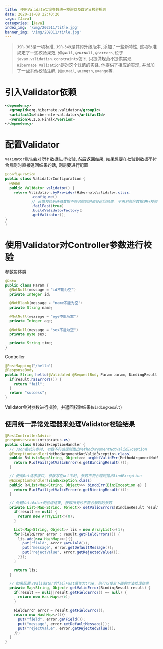 ```yaml
---
title: 使用Validate实现参数统一校验以及自定义校验规则
date: 2020-11-08 22:40:20
tags: [Java]
categories: [Java]
index_img: '/img/202011/title.jpg'
banner_img: '/img/202011/title.jpg'
---
```


> `JSR-303`是一项标准, `JSR-349`是其的升级版本, 添加了一些新特性, 这项标准规定了一些校验规范, 如`@Null`, `@NotNull`, `@Pattern`, 位于`javax.validation.constraints`包下, 只提供规范不提供实现.  
> `Hibernate Validation`是对这个规范的实践, 他提供了相应的实现, 并增加了一些其他校验注解, 如`@Email`, `@Length`, `@Range`等.

# 引入Validator依赖
```xml
<dependency>
  <groupId>org.hibernate.validator</groupId>
  <artifactId>hibernate-validator</artifactId>
  <version>6.1.6.Final</version>
</dependency>
```

# 配置Validator
`Validator`默认会对所有数据进行校验, 然后返回结果, 如果想要在校验到数据不符合规则时直接返回结果的话, 则需要进行配置
```java
@Configuration
public class ValidatorConfiguration {
  @Bean
  public Validator validator() {
    return Validation.byProvider(HibernateValidator.class)
            .configure()
            // 设置校验到任意数据不符合规则时直接返回结果, 不再对剩余数据进行校验
            .failFast(true)
            .buildValidatorFactory()
            .getValidator();
}
}
```

# 使用Validator对Controller参数进行校验
参数实体类
```java
@Data
public class Param {
  @NotNull(message = "id不能为空")
  private Integer id;

  @NotBlank(message = "name不能为空")
  private String name;

  @NotNull(message = "age不能为空")
  private Integer age;

  @NotNull(message = "sex不能为空")
  private Byte sex;

  private String time;
}
```

<!-- more -->

Controller
```java
@PostMapping("/hello")
@ResponseBody
public String hello(@Validated @RequestBody Param param, BindingResult result) {
  if(result.hasErrors()) {
    return "fail";
  }
  return "success";
}
```

Validator会对参数进行校验，并返回校验结果(`BindingResult`)

## 使用统一异常处理器来处理Validator校验结果
```java
@RestControllerAdvice
@ResponseStatus(HttpStatus.OK)
public class GlobalExceptionHandler {
  // Json格式入参时, 参数不符合规则抛出MethodArgumentNotValidException
  @ExceptionHandler(MethodArgumentNotValidException.class)
  public R<List<Map<String, Object>>> argNotValidErr(MethodArgumentNotValidException e) {
    return R.ofFail(getValidError(e.getBindingResult()));
  }

  // 使用Get请求接口, 参数写在url中时, 参数不符合规则抛出BindException
  @ExceptionHandler(BindException.class)
  public R<List<Map<String, Object>>> binddErr(BindException e) {
    return R.ofFail(getValidError(e.getBindingResult()));
  }

  // 处理Validator的验证结果, 获取所有的不符合规则的参数
  private List<Map<String, Object>> getValidErrors(BindingResult result) {
    if(result == null) {
      return new ArrayList<>(0);
    }

    List<Map<String, Object>> lis = new ArrayList<>(1);
    for(FieldError error : result.getFieldErrors()) {
      lis.add(new HashMap<>(){{
        put("field", error.getField());
        put("message", error.getDefaultMessage());
        put("rejectValue", error.getRejectedValue());
      }});
    }

    return lis;
  }

  // 如果配置了Validator的failFast属性为true, 则可以使用下面的方法处理结果
  private Map<String, Object> getValidError(BindingResult result) {
    if(result == null||result.getFieldError() == null) {
      return new HashMap<>(0);
    }

    FieldError error = result.getFieldError();
    return new HashMap<>(){{
      put("field", error.getField());
      put("message", error.getDefaultMessage());
      put("rejectValue", error.getRejectedValue());
    }};
  }
}
```
